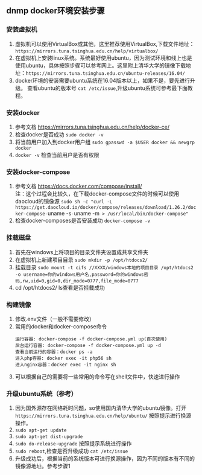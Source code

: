 ## dnmp docker环境安装步骤

### 安装虚拟机
1. 虚拟机可以使用VirtualBox或其他，这里推荐使用VirtualBox,下载文件地址：`https://mirrors.tuna.tsinghua.edu.cn/help/virtualbox/`
2. 在虚拟机上安装linux系统。系统最好使用ubuntu，因为测试环境和线上也是使用ubuntu，具体按照步骤可以参考网上。这里附上清华大学的镜像下载地址：`https://mirrors.tuna.tsinghua.edu.cn/ubuntu-releases/16.04/`
3. docker环境的安装需要ubuntu系统在16.04版本以上，如果不是，要先进行升级。 查看ubuntu的版本号 `cat /etc/issue`,升级ubuntu系统可参考最下面教程。

### 安装docker
1. 参考文档 https://mirrors.tuna.tsinghua.edu.cn/help/docker-ce/  
2. 检查docker是否成功 `sudo docker -v`
3. 将当前用户加入到docker用户组 `sudo gpasswd -a $USER docker && newgrp docker`
4. `docker -v` 检查当前用户是否有权限

### 安装docker-compose
1. 参考文档 https://docs.docker.com/compose/install/  
    注：这个过程会比较久，在下载docker-compose文件的时候可以使用daocloud的镜像源
    `sudo sh -c "curl -L https://get.daocloud.io/docker/compose/releases/download/1.26.2/docker-compose-`uname -s`-`uname -m` > /usr/local/bin/docker-compose"`
2. 检查docker-composes是否安装成功 `docker-compose -v`

### 挂载磁盘
1. 首先在windows上将项目的目录文件夹设置成共享文件夹
2. 在虚拟机上新建项目目录 `sudo mkdir -p /opt/htdocs2/`
3. 挂载目录 `sudo mount -t cifs //XXXX/windows本地的项目目录 /opt/htdocs2 -o username=你的windows用户名,password=你的windows密码,rw,uid=0,gid=0,dir_mode=0777,file_mode=0777`
4. cd /opt/htdocs2/ ls查看是否挂载成功

### 构建镜像
1. 修改.env文件（一般不需要修改）
2. 常用的docker和docker-compose命令
    ```
    运行容器: docker-compose -f docker-compose.yml up(首次使用)
    后台运行容器: docker-compose -f docker-compose.yml up -d
    查看当前运行的容器：docker ps -a
    进入php容器: docker exec -it php56 sh
    进入nginx容器：docker exec -it nginx sh
    ```
3. 可以根据自己的需要将一些常用的命令写在shell文件中，快速进行操作

### 升级ubuntu系统（参考）
1. 因为国外源存在网络耗时问题，so使用国内清华大学的ubuntu镜像。打开`https://mirrors.tuna.tsinghua.edu.cn/help/ubuntu/` 按照提示进行换源操作。
2. `sudo apt-get update`
3. `sudo apt-get dist-upgrade`
4. `sudo do-release-upgrade` 按照提示系统进行操作
5. `sudo reboot`,检查是否升级成功 `cat /etc/issue`
6. 升级成功后，根据当前的系统版本可进行换源操作，因为不同的版本有不同的镜像源地址。参考步骤1